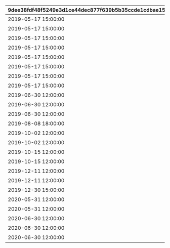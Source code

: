 |9dee38fdf48f5249e3d1ce44dec877f639b5b35ccde1cdbae15dd00c0a857738|9de89fd8c25a69dfe97a34efbae896575abce859f505c946889c737cc16692ad|94b20db7596f1e4a3a951775a295e2f85d006d16e944ce1d1fac09efeb87d24c|588e92e8c61c21968174a8282d2a2b4eb90bf05c3a2b8056c160b38dadf5a9a5|beccbc195595e6c31857c3722214462a2cb1364adeceaf40e40f0e6e7908b794|
| --- | --- | --- | --- | --- |
|2019-05-17 15:00:00||1|17|ピンク|
|2019-05-17 15:00:00||2|18|レッド|
|2019-05-17 15:00:00||3|19|イエロー|
|2019-05-17 15:00:00||4|20|グリーン|
|2019-05-17 15:00:00||5|21|ライトブルー|
|2019-05-17 15:00:00||6|22|ブルー|
|2019-05-17 15:00:00||7|23|パープル|
|2019-05-17 15:00:00||8|24|グレー|
|2019-06-30 12:00:00||9|14|サマービーチの朝日|
|2019-06-30 12:00:00||10|15|サマービーチの夕日|
|2019-06-30 12:00:00||11|16|サマービーチの星空|
|2019-08-08 18:00:00||12|13|海中の背景|
|2019-10-02 12:00:00||13|11|ハロウィンの昼|
|2019-10-02 12:00:00||14|12|ハロウィンの夜|
|2019-10-15 12:00:00||15|9|きのこと秋の渓谷|
|2019-10-15 12:00:00||16|10|きのこと小川|
|2019-12-11 12:00:00||17|7|クリスマスの昼|
|2019-12-11 12:00:00||18|8|クリスマスの夜|
|2019-12-30 15:00:00||19|6|初日の出|
|2020-05-31 12:00:00||20|4|不思議の国のお城|
|2020-05-31 12:00:00||21|5|不思議の国の平原|
|2020-06-30 12:00:00||22|1|天の川|
|2020-06-30 12:00:00||23|2|願い竹の村の昼|
|2020-06-30 12:00:00||24|3|願い竹の村の夜|